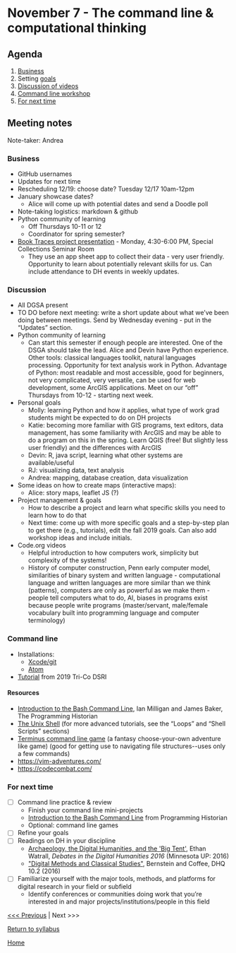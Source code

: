 # November 7 - The command line & computational thinking

## Agenda
1. [Business](#business)
2. Setting [goals](/goals.md)
3. [Discussion of videos](#discussion)
3. [Command line workshop](#command-line)
4. [For next time](#for-next-time)

## Meeting notes
Note-taker: Andrea

### Business
- GitHub usernames
- Updates for next time
- Rescheduling 12/19: choose date? Tuesday 12/17 10am-12pm
- January showcase dates? 
  - Alice will come up with potential dates and send a Doodle poll
- Note-taking logistics: markdown & github
- Python community of learning
  - Off Thursdays 10-11 or 12
  - Coordinator for spring semester?
- [Book Traces project presentation](https://www.brynmawr.edu/events/book-traces-digital-research-history-reading) - Monday, 4:30-6:00 PM, Special Collections Seminar Room
  - They use an app sheet app to collect their data - very user friendly.  Opportunity to learn about potentially relevant skills for us.  Can include attendance to DH events in weekly updates. 

### Discussion
- All DGSA present
- TO DO before next meeting: write a short update about what we’ve been doing between meetings.  Send by Wednesday evening - put in the “Updates” section.
- Python community of learning 
   - Can start this semester if enough people are interested.  One of the DSGA should take the lead. Alice and Devin have Python experience. Other tools: classical languages toolkit, natural languages processing.  Opportunity for text analysis work in Python. Advantage of Python: most readable and most accessible, good for beginners, not very complicated, very versatile, can be used for web development, some ArcGIS applications. Meet on our “off” Thursdays from 10-12 - starting next week.  
- Personal goals
  - Molly: learning Python and how it applies, what type of work grad students might be expected to do on DH projects
  - Katie: becoming more familiar with GIS programs, text editors, data management, has some familiarity with ArcGIS and may be able to do a program on this in the spring.  Learn QGIS (free! But slightly less user friendly) and the differences with ArcGIS
  - Devin: R, java script, learning what other systems are available/useful
  - RJ: visualizing data, text analysis
  - Andrea: mapping, database creation, data visualization
- Some ideas on how to create maps (interactive maps): 
  - Alice: story maps, leaflet JS (?)
- Project management & goals
  - How to describe a project and learn what specific skills you need to learn how to do that
  - Next time: come up with more specific goals and a step-by-step plan to get there (e.g., tutorials), edit the fall 2019 goals.  Can also add workshop ideas and include initials. 
- Code.org videos 
  - Helpful introduction to how computers work, simplicity but complexity of the systems!  
  - History of computer construction, Penn early computer model, similarities of binary system and written language - computational language and written languages are more similar than we think (patterns), computers are only as powerful as we make them - people tell computers what to do, AI, biases in programs exist because people write programs (master/servant, male/female vocabulary built into programming language and computer terminology)



### Command line
- Installations:
  - [Xcode/git](https://github.com/tri-cods/install/blob/master/sections/git.md)
  - [Atom](https://github.com/tri-cods/install/blob/master/sections/atom.md)
- [Tutorial](https://github.com/tri-cods/command-line) from 2019 Tri-Co DSRI

#### Resources
- [Introduction to the Bash Command Line](https://programminghistorian.org/en/lessons/intro-to-bash), Ian Milligan and James Baker, The Programming Historian
- [The Unix Shell](http://swcarpentry.github.io/shell-novice/) (for more advanced tutorials, see the “Loops” and “Shell Scripts” sections)
- [Terminus command line game](http://web.mit.edu/mprat/Public/web/Terminus/Web/main.html) (a fantasy choose-your-own adventure like game) (good for getting use to navigating file structures--uses only a few commands)
- https://vim-adventures.com/
- https://codecombat.com/

### For next time
- [ ] Command line practice & review
  - Finish your command line mini-projects
  - [Introduction to the Bash Command Line](https://programminghistorian.org/en/lessons/intro-to-bash) from Programming Historian
  - Optional: command line games
- [ ] Refine your goals
- [ ] Readings on DH in your discipline
  - [Archaeology, the Digital Humanities, and the 'Big Tent'](https://dhdebates.gc.cuny.edu/read/untitled/section/abdd0db0-2eaa-4af7-aac3-7f24ca70ed3b), Ethan Watrall, *Debates in the Digital Humanities 2016* (Minnesota UP: 2016)
  - ["Digital Methods and Classical Studies"](http://www.digitalhumanities.org/dhq/vol/10/2/000253/000253.html), Bernstein and Coffee, DHQ 10.2 (2016)
- [ ] Familiarize yourself with the major tools, methods, and platforms for digital research in your field or subfield  
  - Identify conferences or communities doing work that you’re interested in and major projects/institutions/people in this field

[<<< Previous](/sessions/10-24-intro.md) | Next >>>

[Return to syllabus](/syllabus.md)

[Home](/README.md)
